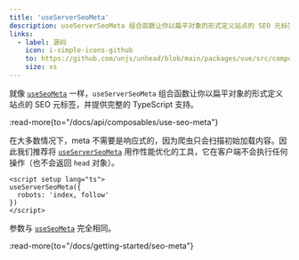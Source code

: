 ```yaml
---
title: 'useServerSeoMeta'
description: useServerSeoMeta 组合函数让你以扁平对象的形式定义站点的 SEO 元标签，并提供完整的 TypeScript 支持。
links:
  - label: 源码
    icon: i-simple-icons-github
    to: https://github.com/unjs/unhead/blob/main/packages/vue/src/composables.ts
    size: xs
---
```


就像 [`useSeoMeta`](/docs/api/composables/use-seo-meta) 一样，`useServerSeoMeta` 组合函数让你以扁平对象的形式定义站点的 SEO 元标签，并提供完整的 TypeScript 支持。

:read-more{to="/docs/api/composables/use-seo-meta"}

在大多数情况下，meta 不需要是响应式的，因为爬虫只会扫描初始加载内容。因此我们推荐将 [`useServerSeoMeta`](/docs/api/composables/use-server-seo-meta) 用作性能优化的工具，它在客户端不会执行任何操作（也不会返回 `head` 对象）。

```vue [app.vue]
<script setup lang="ts">
useServerSeoMeta({
  robots: 'index, follow'
})
</script>
```

参数与 [`useSeoMeta`](/docs/api/composables/use-seo-meta) 完全相同。

:read-more{to="/docs/getting-started/seo-meta"}

